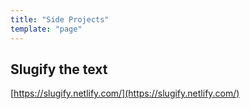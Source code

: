 ```yaml
---
title: "Side Projects"
template: "page"
---
```


## Slugify the text

[https://slugify.netlify.com/](https://slugify.netlify.com/)
